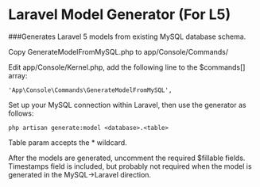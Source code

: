 # Laravel Model Generator (For L5)
###Generates Laravel 5 models from existing MySQL database schema.

Copy GenerateModelFromMySQL.php to app/Console/Commands/

Edit app/Console/Kernel.php, add the following line to the $commands[] array:
```
'App\Console\Commands\GenerateModelFromMySQL',
```

Set up your MySQL connection within Laravel, then use the generator as follows:
```
php artisan generate:model <database>.<table>
```

Table param accepts the * wildcard.

After the models are generated, uncomment the required $fillable fields.
Timestamps field is included, but probably not required when the model is generated in the MySQL->Laravel direction.
